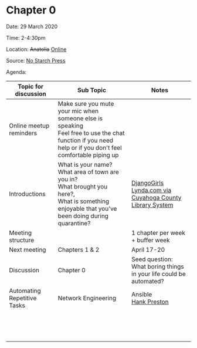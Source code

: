 # Chapter 0

Date: 29 March 2020

Time: 2-4:30pm

Location: ~~Anatolia~~ [Online](https://meet.google.com/xfy-wqgu-wdc)

Source: [No Starch Press](https://automatetheboringstuff.com/2e/chapter0/)

Agenda:

**Topic for discussion** | **Sub Topic** | **Notes** |
-- | -- | --
Online meetup reminders |Make sure you mute your mic when someone else is speaking<br>Feel free to use the chat function if you need help or if you don't feel comfortable piping up | |
Introductions |What is your name?<br>What area of town are you in?<br>What brought you here?,<br>What is something enjoyable that you've been doing during quarantine? |[DjangoGirls](https://tutorial.djangogirls.org/en/)<br>[Lynda.com via Cuyahoga County Library System](https://www.cuyahogalibrary.org/Research/Resources/Lynda-com.aspx) |
Meeting structure | |1 chapter per week + buffer week |
Next meeting |Chapters 1 & 2 |April 17-20 |
Discussion |Chapter 0 |Seed question: What boring things in your life could be automated? |
Automating Repetitive Tasks |Network Engineering |Ansible<br>[Hank Preston](https://twitter.com/hfpreston?ref_src=twsrc%5Egoogle%7Ctwcamp%5Eserp%7Ctwgr%5Eauthor) |
 | | |
 | | |
 | | |
 | | |
 | | |
 | | |
 | | |
 | | |
 | | |
 | | |
 | | |
 | | |
 | | |
 | | |
 
